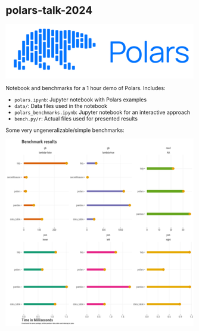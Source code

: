 # polars-talk-2024

![polars_logo](https://raw.githubusercontent.com/m-clark/polars-talk-2024/main/polars_logo_white.png)


Notebook and benchmarks for a 1 hour demo of Polars. Includes:

- `polars.ipynb`: Jupyter notebook with Polars examples
- `data/`: Data files used in the notebook
- `polars_benchmarks.ipynb`: Jupyter notebook for an interactive approach
- `bench.py/r`: Actual files used for presented results


Some very ungeneralizable/simple benchmarks:

![bench_results](https://raw.githubusercontent.com/m-clark/polars-talk-2024/main/bench_results.png)
